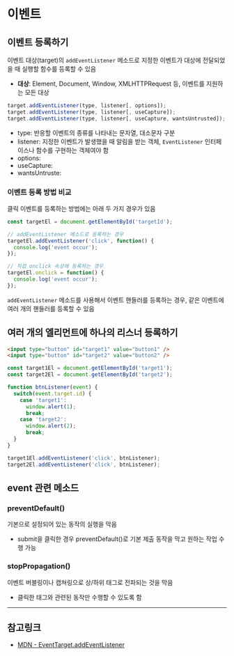 # 이벤트
## 이벤트 등록하기
이벤트 대상(target)의 `addEventListener` 메소드로 지정한 이벤트가 대상에 전달되었을 때 실행할 함수를 등록할 수 있음
* **대상**: Element, Document, Window, XMLHTTPRequest 등, 이벤트를 지원하는 모든 대상

```javascript
target.addEventListener(type, listener[, options]);
target.addEventListener(type, listener[, useCapture]);
target.addEventListener(type, listener[, useCapture, wantsUntrusted]);
```

* type: 반응할 이벤트의 종류를 나타내는 문자열, 대소문자 구분
* listener: 지정한 이벤트가 발생했을 때 알림을 받는 객체, `EventListener` 인터페이스나 함수를 구현하는 객체여야 함
* options:
* useCapture:
* wantsUntruste: 

### 이벤트 등록 방법 비교

클릭 이벤트를 등록하는 방법에는 아래 두 가지 경우가 있음 

```js
const targetEl = document.getElementById('targetId');

// addEventListener 메소드로 등록하는 경우
targetEl.addEventListener('click', function() {
  console.log('event occur');
});

// 직접 onclick 속성에 등록하는 경우
targetEl.onclick = function() {
  console.log('event occur');
});
```

`addEventListener` 메소드를 사용해서 이벤트 핸들러를 등록하는 경우, 같은 이벤트에 여러 개의 핸들러를 등록할 수 있음

## 여러 개의 엘리먼트에 하나의 리스너 등록하기
```html
<input type="button" id="target1" value="button1" />
<input type="button" id="target2" value="button2" />
```
```js
const target1El = document.getElementById('target1');
const target2El = document.getElementById('target2');

function btnListener(event) {
  switch(event.target.id) {
    case 'target1':
      window.alert(1);
      break;
    case 'target2':
      window.alert(2);
      break;
  }
}

target1El.addEventListener('click', btnListener);
target2El.addEventListener('click', btnListener);
```

## event 관련 메소드
### preventDefault()
기본으로 설정되어 있는 동작의 실행을 막음
* submit을 클릭한 경우 preventDefault()로 기본 제출 동작을 막고 원하는 작업 수행 가능

### stopPropagation()
이벤트 버블링이나 캡쳐링으로 상/하위 태그로 전파되는 것을 막음
* 클릭한 태그와 관련된 동작만 수행할 수 있도록 함

***
## 참고링크
* [MDN - EventTarget.addEventListener](https://developer.mozilla.org/ko/docs/Web/API/EventTarget/addEventListener)
